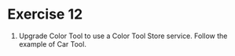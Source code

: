 # Exercise 12

1. Upgrade Color Tool to use a Color Tool Store service. Follow the example of Car Tool.